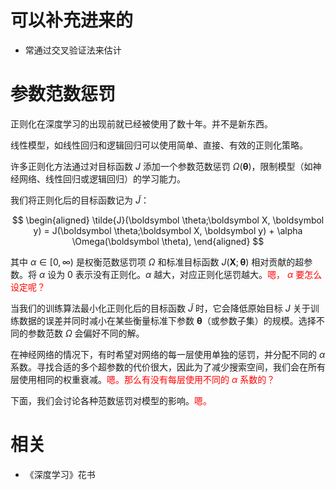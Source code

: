 
# 可以补充进来的

- 常通过交叉验证法来估计


# 参数范数惩罚

正则化在深度学习的出现前就已经被使用了数十年。并不是新东西。

线性模型，如线性回归和逻辑回归可以使用简单、直接、有效的正则化策略。

许多正则化方法通过对目标函数 $J$ 添加一个参数范数惩罚 $\Omega(\boldsymbol \theta)$，限制模型（如神经网络、线性回归或逻辑回归）的学习能力。

我们将正则化后的目标函数记为 $\tilde{J}$：


$$
\begin{aligned}
\tilde{J}(\boldsymbol \theta;\boldsymbol X, \boldsymbol y) = J(\boldsymbol \theta;\boldsymbol X, \boldsymbol y) + \alpha \Omega(\boldsymbol \theta),
\end{aligned}
$$

其中 $\alpha \in [0, \infty)$ 是权衡范数惩罚项 $\Omega$ 和标准目标函数 $J(\boldsymbol X;\boldsymbol \theta)$ 相对贡献的超参数。将 $\alpha$ 设为 0 表示没有正则化。$\alpha$ 越大，对应正则化惩罚越大。<span style="color:red;">嗯， $\alpha$ 要怎么设定呢？</span>

当我们的训练算法最小化正则化后的目标函数 $\tilde{J}$ 时，它会降低原始目标 $J$ 关于训练数据的误差并同时减小在某些衡量标准下参数 $\boldsymbol \theta$（或参数子集）的规模。选择不同的参数范数 $\Omega$ 会偏好不同的解。

在神经网络的情况下，有时希望对网络的每一层使用单独的惩罚，并分配不同的 $\alpha$ 系数。寻找合适的多个超参数的代价很大，因此为了减少搜索空间，我们会在所有层使用相同的权重衰减。<span style="color:red;">嗯。那么有没有每层使用不同的 $\alpha$ 系数的？</span>



下面，我们会讨论各种范数惩罚对模型的影响。<span style="color:red;">嗯。</span>


# 相关

- 《深度学习》花书
